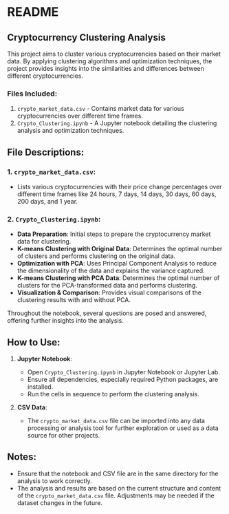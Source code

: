 # README

## Cryptocurrency Clustering Analysis

This project aims to cluster various cryptocurrencies based on their market data. By applying clustering algorithms and optimization techniques, the project provides insights into the similarities and differences between different cryptocurrencies.

### Files Included:

1. `crypto_market_data.csv` - Contains market data for various cryptocurrencies over different time frames.
2. `Crypto_Clustering.ipynb` - A Jupyter notebook detailing the clustering analysis and optimization techniques.

## File Descriptions:

### 1. `crypto_market_data.csv`:

- Lists various cryptocurrencies with their price change percentages over different time frames like 24 hours, 7 days, 14 days, 30 days, 60 days, 200 days, and 1 year.

### 2. `Crypto_Clustering.ipynb`:

- **Data Preparation**: Initial steps to prepare the cryptocurrency market data for clustering.
- **K-means Clustering with Original Data**: Determines the optimal number of clusters and performs clustering on the original data.
- **Optimization with PCA**: Uses Principal Component Analysis to reduce the dimensionality of the data and explains the variance captured.
- **K-means Clustering with PCA Data**: Determines the optimal number of clusters for the PCA-transformed data and performs clustering.
- **Visualization & Comparison**: Provides visual comparisons of the clustering results with and without PCA.

Throughout the notebook, several questions are posed and answered, offering further insights into the analysis.

## How to Use:

1. **Jupyter Notebook**:
   - Open `Crypto_Clustering.ipynb` in Jupyter Notebook or Jupyter Lab.
   - Ensure all dependencies, especially required Python packages, are installed.
   - Run the cells in sequence to perform the clustering analysis.

2. **CSV Data**:
   - The `crypto_market_data.csv` file can be imported into any data processing or analysis tool for further exploration or used as a data source for other projects.

## Notes:

- Ensure that the notebook and CSV file are in the same directory for the analysis to work correctly.
- The analysis and results are based on the current structure and content of the `crypto_market_data.csv` file. Adjustments may be needed if the dataset changes in the future.
